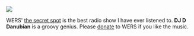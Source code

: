 <img src="https://wers.org/wp-content/uploads/2022/09/IMG_4763-2.jpg">

WERS' <a href="https://wers.org/listen/schedule-shows/secret-spot/">the secret spot</a> is the best radio show I have ever listened to. <b>DJ D Danubian</b> is a groovy genius. Please <a href="https://wers.secureallegiance.com/wers/WebModule/Donate.aspx?P=PWEBRENEW&PAGETYPE=PLG&CHECK=zs87A9z8BYJG73GLQgMc6q1gzMC6uhq5nDjkJobrCdg%3d">donate</a> to WERS if you like the music.
